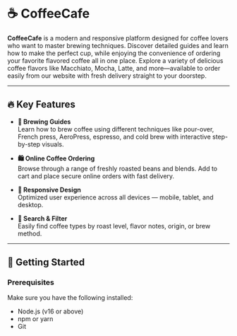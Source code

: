 # ☕ CoffeeCafe

**CoffeeCafe** is a modern and responsive platform designed for coffee lovers who want to master brewing techniques. Discover detailed guides and learn how to make the perfect cup, while enjoying the convenience of ordering your favorite flavored coffee all in one place.
Explore a variety of delicious coffee flavors like Macchiato, Mocha, Latte, and more—available to order easily from our website with fresh delivery straight to your doorstep.

---

## 🔥 Key Features

- **🧾 Brewing Guides**  
  Learn how to brew coffee using different techniques like pour-over, French press, AeroPress, espresso, and cold brew with interactive step-by-step visuals.

- **🛍 Online Coffee Ordering**  
  Browse through a range of freshly roasted beans and blends. Add to cart and place secure online orders with fast delivery.

- **📱 Responsive Design**  
  Optimized user experience across all devices — mobile, tablet, and desktop.

- **🔎 Search & Filter**  
  Easily find coffee types by roast level, flavor notes, origin, or brew method.
---

## 🚀 Getting Started

### Prerequisites

Make sure you have the following installed:

- Node.js (v16 or above)
- npm or yarn
- Git

